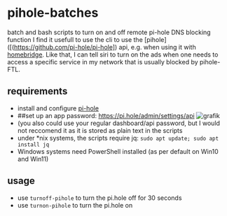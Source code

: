 # pihole-batches
batch and bash scripts to turn on and off remote pi-hole DNS blocking function
I find it usefull to use the cli to use the [pihole]([(https://github.com/pi-hole/pi-hole]) api, e.g. when using it with [homebridge](https://github.com/homebridge/homebridge). Like that, I can tell siri to turn on the ads when one needs to access a specific service in my network that is usually blocked by pihole-FTL.
## requirements
- install and configure [pi-hole](https://pi-hole.net/)
- ##set up an app password: https://pi.hole/admin/settings/api
![grafik](https://github.com/user-attachments/assets/617979f0-269b-47ea-9b09-be9df514209f)
- (you also could use your regular dashboard/api password, but I would not reccomend it as it is stored as plain text in the scripts
- under *nix systems, the scripts require jq: `sudo apt update; sudo apt install jq`
- Windows systems need PowerShell installed (as per default on Win10 and Win11)
## usage
- use `turnoff-pihole` to turn the pi.hole off for 30 seconds
- use `turnon-pihole` to turn the pi.hole on
